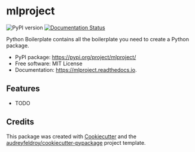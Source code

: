 # mlproject

![PyPI version](https://img.shields.io/pypi/v/mlproject.svg)
[![Documentation Status](https://readthedocs.org/projects/mlproject/badge/?version=latest)](https://mlproject.readthedocs.io/en/latest/?version=latest)

Python Boilerplate contains all the boilerplate you need to create a Python package.

* PyPI package: https://pypi.org/project/mlproject/
* Free software: MIT License
* Documentation: https://mlproject.readthedocs.io.

## Features

* TODO

## Credits

This package was created with [Cookiecutter](https://github.com/audreyfeldroy/cookiecutter) and the [audreyfeldroy/cookiecutter-pypackage](https://github.com/audreyfeldroy/cookiecutter-pypackage) project template.
